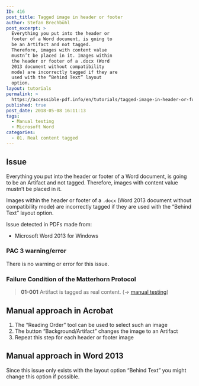 ```yaml
---
ID: 416
post_title: Tagged image in header or footer
author: Stefan Brechbühl
post_excerpt: >
  Everything you put into the header or
  footer of a Word document, is going to
  be an Artifact and not tagged.
  Therefore, images with content value
  mustn’t be placed in it. Images within
  the header or footer of a .docx (Word
  2013 document without compatibility
  mode) are incorrectly tagged if they are
  used with the “Behind Text” layout
  option.
layout: tutorials
permalink: >
  https://accessible-pdf.info/en/tutorials/tagged-image-in-header-or-footer/
published: true
post_date: 2018-05-08 16:11:13
tags:
  - Manual testing
  - Microsoft Word
categories:
  - 01. Real content tagged
---
```

## Issue

Everything you put into the header or footer of a Word document, is going to be an Artifact and not tagged. Therefore, images with content value mustn’t be placed in it.

Images within the header or footer of a `.docx` (Word 2013 document without compatibility mode) are incorrectly tagged if they are used with the “Behind Text” layout option.

Issue detected in PDFs made from:

*   Microsoft Word 2013 for Windows

### PAC 3 warning/error

There is no warning or error for this issue.

### Failure Condition of the Matterhorn Protocol

> **01-001** Artifact is tagged as real content. (→ [manual testing][1])

## Manual approach in Acrobat

1.  The “Reading Order” tool can be used to select such an image
2.  The button “Background/Artifact” changes the image to an Artifact
3.  Repeat this step for each header or footer image

## Manual approach in Word 2013

Since this issue only exists with the layout option “Behind Text” you might change this option if possible.

 [1]: https://accessible-pdf.info/en/glossary/#manual-testing